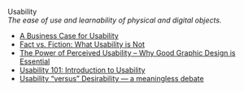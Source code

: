 Usability  
_The ease of use and learnability of physical and digital objects._

*   [A Business Case for Usability](http://www.userfocus.co.uk/articles/usabilitybenefits.html)  
*   [Fact vs. Fiction: What Usability is Not](http://www.uxbooth.com/articles/fact-vs-fiction-what-usability-is-not/)  
*   [The Power of Perceived Usability – Why Good Graphic Design is Essential](https://www.experienceux.co.uk/ux-blog/the-power-of-perceived-usability-why-good-graphic-design-is-essential/)  
*   [Usability 101: Introduction to Usability](http://www.nngroup.com/articles/usability-101-introduction-to-usability/)  
*   [Usability “versus” Desirability — a meaningless debate](https://medium.com/the-31-5-guy/usability-v-desirability-ba02f830071e)  
